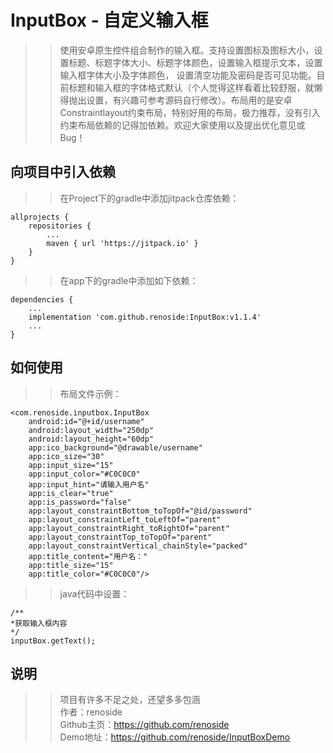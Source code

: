 # InputBox - 自定义输入框
>> 使用安卓原生控件组合制作的输入框。支持设置图标及图标大小，设置标题、标题字体大小、标题字体颜色，设置输入框提示文本，设置输入框字体大小及字体颜色，
设置清空功能及密码是否可见功能。目前标题和输入框的字体格式默认（个人觉得这样看着比较舒服，就懒得抛出设置，有兴趣可参考源码自行修改）。布局用的是安卓
Constraintlayout约束布局，特别好用的布局，极力推荐，没有引入约束布局依赖的记得加依赖。欢迎大家使用以及提出优化意见或Bug！
## 向项目中引入依赖
>> 在Project下的gradle中添加jitpack仓库依赖：
```
allprojects {
    repositories {
        ...
        maven { url 'https://jitpack.io' }
    }
}
```
>> 在app下的gradle中添加如下依赖：
```
dependencies {
    ...
    implementation 'com.github.renoside:InputBox:v1.1.4'
    ...
}
```
## 如何使用
>> 布局文件示例：
```
<com.renoside.inputbox.InputBox
    android:id="@+id/username"
    android:layout_width="250dp"
    android:layout_height="60dp"
    app:ico_background="@drawable/username"
    app:ico_size="30"
    app:input_size="15"
    app:input_color="#C0C0C0"
    app:input_hint="请输入用户名"
    app:is_clear="true"
    app:is_password="false"
    app:layout_constraintBottom_toTopOf="@id/password"
    app:layout_constraintLeft_toLeftOf="parent"
    app:layout_constraintRight_toRightOf="parent"
    app:layout_constraintTop_toTopOf="parent"
    app:layout_constraintVertical_chainStyle="packed"
    app:title_content="用户名："
    app:title_size="15"
    app:title_color="#C0C0C0"/>
```
>> java代码中设置：
```
/**
*获取输入框内容
*/
inputBox.getText();
```
## 说明
>> 项目有许多不足之处，还望多多包涵           
>> 作者：renoside     
>> Github主页：https://github.com/renoside          
>> Demo地址：https://github.com/renoside/InputBoxDemo
